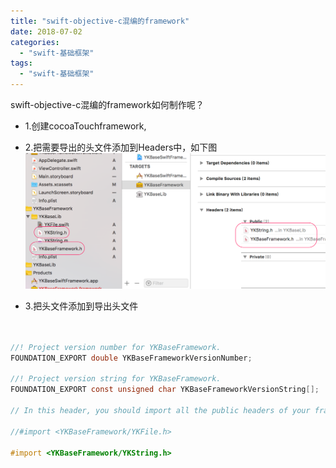 ```yaml
---
title: "swift-objective-c混编的framework"
date: 2018-07-02
categories:
  - "swift-基础框架"
tags:
  - "swift-基础框架"
---
```

<!--more-->

swift-objective-c混编的framework如何制作呢？

* 1.创建cocoaTouchframework,
* 2.把需要导出的头文件添加到Headers中，如下图
![image](/images/post/2018-07-02-swift-objective-chun-bian-de-framework/overview.png) 

* 3.把头文件添加到导出头文件

```objective-c


//! Project version number for YKBaseFramework.
FOUNDATION_EXPORT double YKBaseFrameworkVersionNumber;

//! Project version string for YKBaseFramework.
FOUNDATION_EXPORT const unsigned char YKBaseFrameworkVersionString[];

// In this header, you should import all the public headers of your framework using statements like #import <YKBaseFramework/PublicHeader.h>

//#import <YKBaseFramework/YKFile.h>

#import <YKBaseFramework/YKString.h>
```